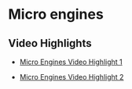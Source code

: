 # Micro engines

## Video Highlights

- [Micro Engines Video Highlight 1](http://tinyurl.com/gumtree-kris-1)

- [Micro Engines Video Highlight 2](http://tinyurl.com/gumtree-kris-2)
